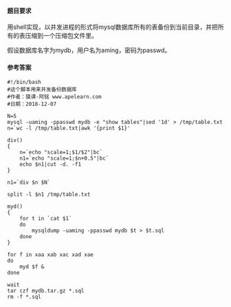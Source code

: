 #### 题目要求
用shell实现，以并发进程的形式将mysql数据库所有的表备份到当前目录，并把所有的表压缩到一个压缩包文件里。

假设数据库名字为mydb，用户名为aming，密码为passwd。

#### 参考答案
```
#!/bin/bash
#这个脚本用来并发备份数据库
#作者：猿课-阿铭 www.apelearn.com
#日期：2018-12-07

N=5
mysql -uaming -ppasswd mydb -e "show tables"|sed '1d' > /tmp/table.txt
n=`wc -l /tmp/table.txt|awk '{print $1}'

div()
{
    n=`echo "scale=1;$1/$2"|bc`
    n1=`echo "scale=1;$n+0.5"|bc`
    echo $n1|cut -d. -f1
}

n1=`div $n $N`

split -l $n1 /tmp/table.txt 

myd()
{
    for t in `cat $1`
    do
    	mysqldump -uaming -ppasswd mydb $t > $t.sql
    done
}

for f in xaa xab xac xad xae
do
    myd $f &
done

wait 
tar czf mydb.tar.gz *.sql
rm -f *.sql 


```
